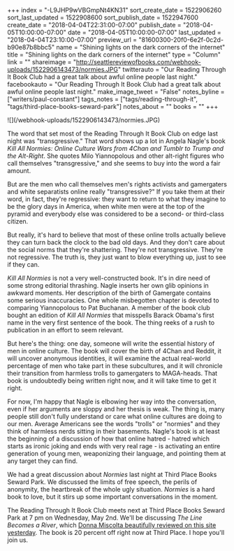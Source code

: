 +++
index = "-L9JHP9wVBGmpNt4KN31"
sort_create_date = 1522906260
sort_last_updated = 1522908600
sort_publish_date = 1522947600
create_date = "2018-04-04T22:31:00-07:00"
publish_date = "2018-04-05T10:00:00-07:00"
date = "2018-04-05T10:00:00-07:00"
last_updated = "2018-04-04T23:10:00-07:00"
preview_url = "81600300-20f0-6e2f-0c2d-b90e87b8bbc5"
name = "Shining lights on the dark corners of the internet"
title = "Shining lights on the dark corners of the internet"
type = "Column"
link = ""
shareimage = "http://seattlereviewofbooks.com/webhook-uploads/1522906143473/normies.JPG"
twitterauto = "Our Reading Through It Book Club had a great talk about awful online people last night."
facebookauto = "Our Reading Through It Book Club had a great talk about awful online people last night."
make_image_tweet = "False"
notes_byline = ["writers/paul-constant"]
tags_notes = ["tags/reading-through-it", "tags/third-place-books-seward-park"]
notes_about = ""
books = ""
+++
<p class="image-left">![](/webhook-uploads/1522906143473/normies.JPG)</p>

The word that set most of the Reading Through It Book Club on edge last night was "transgressive." That word shows up a lot in Angela Nagle's book *Kill All Normies: Online Culture Wars from 4Chan and Tumblr to Trump and the Alt-Right*. She quotes Milo Yiannopolous and other alt-right figures who call themselves "transgressive," and she seems to buy into the word a fair amount.

But are the men who call themselves men's rights activists and gamergaters and white separatists online really "transgressive?" If you take them at their word, in fact, they're regressive: they want to return to what they imagine to be the glory days in America, when white men were at the top of the pyramid and everybody else was considered to be a second- or third-class citizen. 

But really, it's hard to believe that most of these online trolls actually believe they can turn back the clock to the bad old days. And they don't care about the social norms that they're shattering. They're not transgressive. They're not regressive. The truth is, they just want to blow everything up, just to see if they can.

*Kill All Normies* is not a very well-constructed book. It's in dire need of some strong editorial thrashing. Nagle inserts her own glib opinions in awkward moments. Her description of the birth of Gamergate contains some serious inaccuracies. One whole misbegotten chapter is devoted to comparing Yiannopolous to Pat Buchanan. A member of the book club bought an edition of *Kill All Normies* that misspells Barack Obama's first name in the very first sentence of the book. The thing reeks of a rush to publication in an effort to seem relevant.

But here's the thing: one day, someone will write the essential history of men in online culture. The book will cover the birth of 4Chan and Reddit, it will uncover anonymous identities, it will examine the actual real-world percentage of men who take part in these subcultures, and it will chronicle their transition from harmless trolls to gamergaters to MAGA-heads. That book is undoubtedly being written right now, and it will take time to get it right. 

For now, I'm happy that Nagle is elbowing her way into the conversation, even if her arguments are sloppy and her thesis is weak. The thing is, many people still don't fully understand or care what online cultures are doing to our men. Average Americans see the words "trolls" or "normies" and they think of harmless nerds sitting in their basements. Nagle's book is at least the beginning of a discussion of how that online hatred - hatred which starts as ironic joking and ends with very real rage - is activating an entire generation of young men, weaponizing their language, and pointing them at any target they can find.

We had a great discussion about *Normies* last night at Third Place Books Seward Park. We discussed the limits of free speech, the perils of anonymity, the heartbreak of the whole ugly situation. *Normies* is a hard book to love, but it stirs up some important conversations in the moment.

The Reading Through It Book Club meets next at Third Place Books Seward Park at 7 pm on Wednesday, May 2nd. We'll be discussing *The Line Becomes a River*, which [Donna Miscolta beautifully reviewed on this site yesterday]( http://www.seattlereviewofbooks.com/reviews/trying-to-make-sense-of-the-border/). The book is 20 percent off right now at Third Place. I hope you'll join us.
